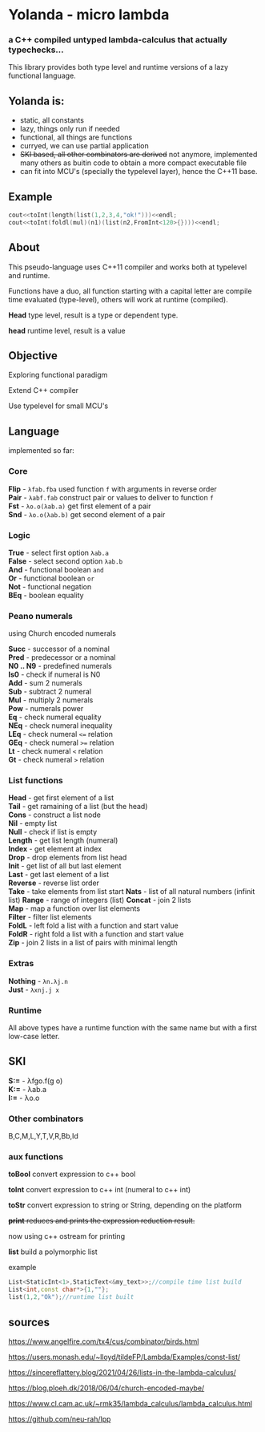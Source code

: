 # Yolanda - micro lambda

### a C++ compiled untyped lambda-calculus that actually typechecks...

This library provides both type level and runtime versions of a lazy functional language.

## Yolanda is:

- static, all constants
- lazy, things only run if needed
- functional, all things are functions
- curryed, we can use partial application
- ~~SKI based, all other combinators are derived~~ not anymore, implemented many others as buitin code to obtain a more compact executable file
- can fit into MCU's (specially the typelevel layer), hence the C++11 base.

## Example
```c++
cout<<toInt(length(list(1,2,3,4,"ok!")))<<endl;
cout<<toInt(foldl(mul)(n1)(list(n2,FromInt<120>{})))<<endl;
```
## About

This pseudo-language uses C++11 compiler and works both at typelevel and runtime.

Functions have a duo, all function starting with a capital letter are compile time evaluated (type-level), others will work at runtime (compiled).

**Head** type level, result is a type or dependent type.

**head** runtime level, result is a value

## Objective

Exploring functional paradigm

Extend C++ compiler

Use typelevel for small MCU's

## Language

implemented so far:

### Core

**Flip** - `λfab.fba` used function `f` with arguments in reverse order  
**Pair** - `λabf.fab` construct pair or values to deliver to function `f`  
**Fst** - `λo.o(λab.a)` get first element of a pair  
**Snd** - `λo.o(λab.b)` get second element of a pair  

### Logic
**True** - select first option `λab.a`  
**False** - select second option `λab.b`  
**And** - functional boolean `and`  
**Or** - functional boolean `or`  
**Not** - functional negation  
**BEq** - boolean equality

### Peano numerals

using Church encoded numerals

**Succ** - successor of a nominal  
**Pred** - predecessor or a nominal  
**N0 .. N9** - predefined numerals  
**Is0** - check if numeral is N0  
**Add** - sum 2 numerals  
**Sub** - subtract 2 numeral  
**Mul** - multiply 2 numerals  
**Pow** - numerals power  
**Eq** - check numeral equality  
**NEq** - check numeral inequality  
**LEq** - check numeral `<=` relation  
**GEq** - check numeral `>=` relation  
**Lt** - check numeral `<` relation  
**Gt** - check numeral `>` relation  

### List functions
**Head** - get first element of a list  
**Tail** - get ramaining of a list (but the head)  
**Cons** - construct a list node  
**Nil** - empty list  
**Null** - check if list is empty  
**Length** - get list length (numeral)  
**Index** - get element at index  
**Drop** - drop elements from list head  
**Init** - get list of all but last element  
**Last** - get last element of a list  
**Reverse** - reverse list order  
**Take** - take elements from list start
**Nats** - list of all natural numbers (infinit list)
**Range** - range of integers (list)
**Concat** - join 2 lists  
**Map** - map a function over list elements  
**Filter** - filter list elements  
**FoldL** - left fold a list with a function and start value  
**FoldR** - right fold a list with a function and start value  
**Zip** - join 2 lists in a list of pairs with minimal length  

### Extras
**Nothing** - `λn.λj.n`  
**Just** - `λxnj.j x`  

### Runtime

All above types have a runtime function with the same name but with a first low-case letter.

## SKI

**S:=** - λfgo.f(g o)  
**K:=** - λab.a  
**I:=** - λo.o  

### Other combinators

B,C,M,L,Y,T,V,R,Bb,Id

### aux functions

**toBool** convert expression to c++ bool

**toInt** convert expression to c++ int (numeral to c++ int)

**toStr** convert expression to string or String, depending on the platform

~~**print** reduces and prints the expression reduction result.~~

now using c++ ostream for printing

**list** build a polymorphic list

example
```c++
List<StaticInt<1>,StaticText<&my_text>>;//compile time list build
List<int,const char*>{1,""};
list(1,2,"Ok");//runtime list built
```

## sources

https://www.angelfire.com/tx4/cus/combinator/birds.html

https://users.monash.edu/~lloyd/tildeFP/Lambda/Examples/const-list/

https://sincereflattery.blog/2021/04/26/lists-in-the-lambda-calculus/

https://blog.ploeh.dk/2018/06/04/church-encoded-maybe/

https://www.cl.cam.ac.uk/~rmk35/lambda_calculus/lambda_calculus.html

https://github.com/neu-rah/lpp
